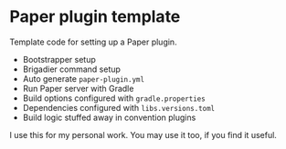 # Paper plugin template

Template code for setting up a Paper plugin.

- Bootstrapper setup
- Brigadier command setup
- Auto generate `paper-plugin.yml`
- Run Paper server with Gradle
- Build options configured with `gradle.properties`
- Dependencies configured with `libs.versions.toml`
- Build logic stuffed away in convention plugins

I use this for my personal work.
You may use it too, if you find it useful.